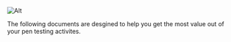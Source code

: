 ![Alt](https://github.com/blackhatsquirrel/doyouneedapentest/blob/master/doyouneedaredteam/pictures/branding-white.png) 

The following documents are desgined to help you get the most value out of your pen testing activites. 
